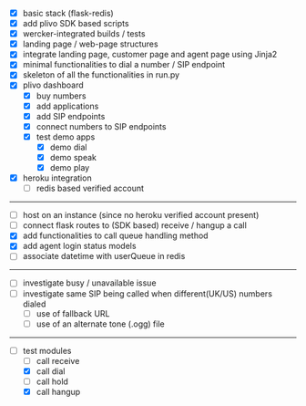 - [x] basic stack (flask-redis)
- [x] add plivo SDK based scripts
- [x] wercker-integrated builds / tests
- [x] landing page / web-page structures
- [x] integrate landing page, customer page and agent page using Jinja2
- [x] minimal functionalities to dial a number / SIP endpoint
- [x] skeleton of all the functionalities in run.py
- [x] plivo dashboard
  - [x] buy numbers
  - [x] add applications
  - [x] add SIP endpoints
  - [x] connect numbers to SIP endpoints
  - [x] test demo apps
    - [x] demo dial
    - [x] demo speak
    - [x] demo play 

- [x] heroku integration
  - [ ] redis based verified account

***

- [ ] host on an instance (since no heroku verified account present)
- [ ] connect flask routes to (SDK based) receive / hangup a call
- [x] add functionalities to call queue handling method
- [x] add agent login status models
- [ ] associate datetime with userQueue in redis

***

- [ ] investigate busy / unavailable issue
- [ ] investigate same SIP being called when different(UK/US) numbers dialed
  - [ ] use of fallback URL
  - [ ] use of an alternate tone (.ogg) file

***

- [ ] test modules
  - [ ] call receive 
  - [x] call dial
  - [ ] call hold
  - [x] call hangup